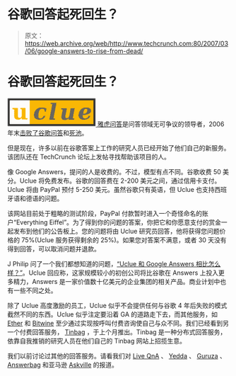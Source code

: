 # 谷歌回答起死回生？

> 原文：<https://web.archive.org/web/http://www.techcrunch.com:80/2007/03/06/google-answers-to-rise-from-dead/>

# 谷歌回答起死回生？

[![ucluelogo.png](img/e3f54a1ae476ca84c9caf8e83a209e0a.png) ](https://web.archive.org/web/20220820022258/http://uclue.com/) [雅虎问答](https://web.archive.org/web/20220820022258/http://www.beta.techcrunch.com/2006/11/30/yahoos-big-win/)是问答领域无可争议的领导者，2006 年末[击败了谷歌问答](https://web.archive.org/web/20220820022258/http://www.beta.techcrunch.com/2006/11/29/google-has-no-answers/)和[死池](https://web.archive.org/web/20220820022258/http://www.beta.techcrunch.com/tag/deadpool)。

但是现在，许多以前在谷歌答案上工作的研究人员已经开始了他们自己的新服务。该团队还在 TechCrunch 论坛上发帖寻找帮助该项目的人。

像 Google Answers，提问的人是收费的。不过，模型有点不同。谷歌收费 50 美分。Uclue 将免费发布。谷歌的回答费在 2-200 美元之间，通过信用卡支付。Uclue 将由 PayPal 预付 5-250 美元。虽然谷歌只有英语，但 Uclue 也支持西班牙语和德语的问题。

该网站目前处于粗略的测试阶段，PayPal 付款暂时进入一个奇怪命名的账户“Everything Eiffel”。为了得到你的问题的答案，你把它和你愿意支付的赏金一起发布到他们的公告板上。您的问题将由 Uclue 研究员回答，他将获得您问题价格的 75%(Uclue 服务获得剩余的 25%)。如果您对答案不满意，或者 30 天没有得到回答，可以取消问题并退款。

J Philip 问了一个我们都想知道的问题，[“Uclue 和 Google Answers 相比怎么样？”](https://web.archive.org/web/20220820022258/http://uclue.com/?xq=56)。Uclue 回应称，这家规模较小的初创公司将比谷歌在 Answers 上投入更多精力，Answers 是一家价值数十亿美元的企业集团的相关产品。商业计划中也有一些不同之处。

除了 Uclue 高度激励的员工，Uclue 似乎不会提供任何与谷歌 4 年后失败的模式截然不同的东西。Uclue 似乎注定要沿着 GA 的道路走下去，而其他服务，如 [Ether](https://web.archive.org/web/20220820022258/http://www.beta.techcrunch.com/2006/03/01/super-stealth-ether-to-launch-tonight/) 和 [Bitwine](https://web.archive.org/web/20220820022258/http://www.beta.techcrunch.com/2006/11/28/bitwine-gives-acces-to-those-in-the-know/) 至少通过实现按呼叫付费咨询使自己与众不同。我们已经看到另一个付费回答服务， [Tinbag](https://web.archive.org/web/20220820022258/http://www.beta.techcrunch.com/2007/02/13/tinbag-launches-soon-to-enter-deadpool/) ，于上个月推出。Tinbag 是一种分布式回答服务，依靠自我推销的研究人员在他们自己的 Tinbag 网站上招揽生意。

我们以前讨论过其他的回答服务。请看我们对 [Live QnA](https://web.archive.org/web/20220820022258/http://www.beta.techcrunch.com/2006/05/05/microsoft-qna-enters-crowded-market/) 、 [Yedda](https://web.archive.org/web/20220820022258/http://www.beta.techcrunch.com/2006/08/14/stealth-israeli-startup-yedda-launches/) 、 [Guruza](https://web.archive.org/web/20220820022258/http://www.beta.techcrunch.com/2006/06/29/guruza-brings-im-to-expert-questioning/) 、 [Answerbag](https://web.archive.org/web/20220820022258/http://www.beta.techcrunch.com/2006/09/07/answerbag-bets-the-farm-on-widgets-and-an-api/) 和亚马逊 [Askville](https://web.archive.org/web/20220820022258/http://www.beta.techcrunch.com/2006/12/08/amazon-askville-launches-with-dungeons-dragons-angle/) 的报道。